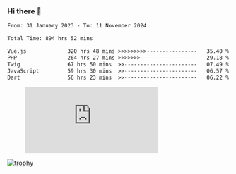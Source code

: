 ### Hi there 👋
<!--START_SECTION:waka-->

```txt
From: 31 January 2023 - To: 11 November 2024

Total Time: 894 hrs 52 mins

Vue.js             320 hrs 48 mins >>>>>>>>>----------------   35.40 %
PHP                264 hrs 27 mins >>>>>>>------------------   29.18 %
Twig               67 hrs 50 mins  >>-----------------------   07.49 %
JavaScript         59 hrs 30 mins  >>-----------------------   06.57 %
Dart               56 hrs 23 mins  >>-----------------------   06.22 %
```

<!--END_SECTION:waka-->
<!-- 
- 🔭 I’m currently working on ...
- 🌱 I’m currently learning ...
- 👯 I’m looking to collaborate on ...
- 🤔 I’m looking for help with ...
- 💬 Ask me about ...
- 📫 How to reach me: ...
- 😄 Pronouns: ...
- ⚡ Fun fact: ... -->


<figure><embed src="https://wakatime.com/share/@jakihanif/43c5af78-a69f-4ced-8cfc-b0822aa9be8f.svg"></embed></figure>

[![trophy](https://github-profile-trophy.vercel.app/?username=jakihanif23&rank=-A,-A)](https://github.com/jakihanif23)
